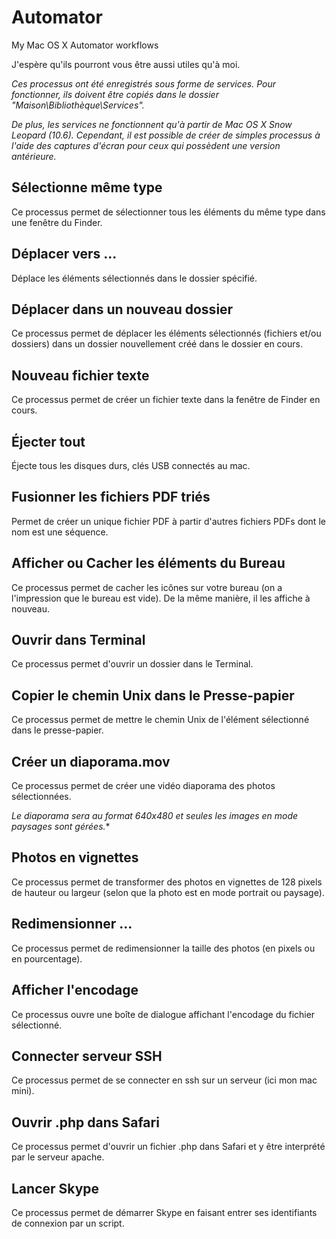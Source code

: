 # Automator

My Mac OS X Automator workflows

J'espère qu'ils pourront vous être aussi utiles qu'à moi.

*Ces processus ont été enregistrés sous forme de services. Pour fonctionner, ils doivent être copiés dans le dossier "Maison\Bibliothèque\Services".*

*De plus, les services ne fonctionnent qu'à partir de Mac OS X Snow Leopard (10.6). Cependant, il est possible de créer de simples processus à l'aide des captures d'écran pour ceux qui possèdent une version antérieure.*


## Sélectionne même type

Ce processus permet de sélectionner tous les éléments du même type dans une fenêtre du Finder.

## Déplacer vers ...

Déplace les éléments sélectionnés dans le dossier spécifié.

## Déplacer dans un nouveau dossier

Ce processus permet de déplacer les éléments sélectionnés (fichiers et/ou dossiers) dans un dossier nouvellement créé dans le dossier en cours.


## Nouveau fichier texte

Ce processus permet de créer un fichier texte dans la fenêtre de Finder en cours.

## Éjecter tout

Éjecte tous les disques durs, clés USB connectés au mac.


## Fusionner les fichiers PDF triés

Permet de créer un unique fichier PDF à partir d'autres fichiers PDFs dont le nom est une séquence.


## Afficher ou Cacher les éléments du Bureau

Ce processus permet de cacher les icônes sur votre bureau (on a l'impression que le bureau est vide). De la même manière, il les affiche à nouveau.


## Ouvrir dans Terminal

Ce processus permet d'ouvrir un dossier dans le Terminal.


## Copier le chemin Unix dans le Presse-papier

Ce processus permet de mettre le chemin Unix de l'élément sélectionné dans le presse-papier.


## Créer un diaporama.mov

Ce processus permet de créer une vidéo diaporama des photos sélectionnées.

*Le diaporama sera au format 640x480 et seules les images en mode paysages sont gérées.**


## Photos en vignettes

Ce processus permet de transformer des photos en vignettes de 128 pixels de hauteur ou largeur (selon que la photo est en mode portrait ou paysage).


## Redimensionner ...

Ce processus permet de redimensionner la taille des photos (en pixels ou en pourcentage).


## Afficher l'encodage

Ce processus ouvre une boîte de dialogue affichant l'encodage du fichier sélectionné.


## Connecter serveur SSH

Ce processus permet de se connecter en ssh sur un serveur (ici mon mac mini).


## Ouvrir .php dans Safari

Ce processus permet d'ouvrir un fichier .php dans Safari et y être interprété par le serveur apache.


## Lancer Skype

Ce processus permet de démarrer Skype en faisant entrer ses identifiants de connexion par un script.
